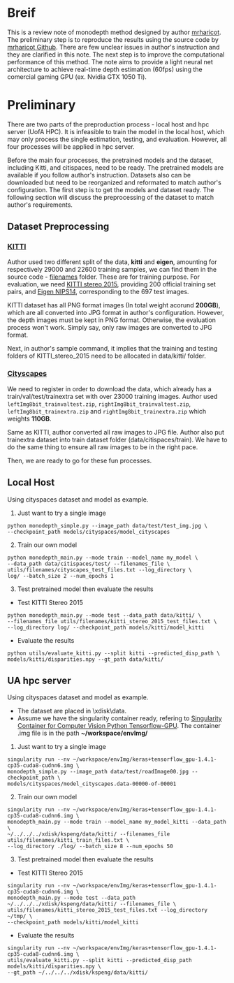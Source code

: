 # Breif
This is a review note of monodepth method designed by author [mrharicot](https://github.com/mrharicot). The preliminary step is to reproduce the results using the source code by [mrharicot Github](https://github.com/mrharicot/monodepth.git). There are few unclear issues in author's instruction and they are clarified in this note. The next step is to improve the computational performance of this method. The note aims to provide a light neural net architecture to achieve real-time depth estimation (60fps) using the comercial gaming GPU (ex. Nvidia GTX 1050 Ti). 

# Preliminary 
There are two parts of the preproduction process - local host and hpc server (UofA HPC). It is infeasible to train the model in the local host, which may only process the single estimation, testing, and evaluation. However, all four processes will be applied in hpc server. 	

Before the main four processes, the pretrained models and the dataset, including Kitti, and citispaces, need to be ready. The pretrained models are available if you follow author's instruction. Datasets also can be downloaded but need to be reorganized and reformated to match author's configuration. The first step is to get the models and dataset ready. The following section will discuss the preprocessing of the dataset to match author's requirements.

## Dataset Preprocessing
### [KITTI](http://www.cvlibs.net/datasets/kitti/raw_data.php)
Author used two different split of the data, **kitti** and **eigen**, amounting for respectively 29000 and 22600 training samples, we can find them in the source code - [filenames](utils/filenames) folder. These are for training purpose. For evaluation, we need [KITTI stereo 2015](http://www.cvlibs.net/datasets/kitti/eval_scene_flow.php?benchmark=stereo), providing 200 official training set pairs, and [Eigen NIPS14](http://www.cs.nyu.edu/~deigen/depth/), corresponding to the 697 test images.

KITTI dataset has all PNG format images (In total weight acorund **200GB**), which are all converted into JPG format in author's configuration. However, the depth images must be kept in PNG format. Otherwise, the evaluation process won't work. Simply say, only raw images are converted to JPG format.  

Next, in author's sample command, it implies that the training and testing folders of KITTI_stereo_2015 need to be allocated in data/kitti/ folder. 

### [Cityscapes](https://www.cityscapes-dataset.com)
We need to register in order to download the data, which already has a train/val/test/trainextra set with over 23000 training images.  Author used `leftImg8bit_trainvaltest.zip`, `rightImg8bit_trainvaltest.zip`, `leftImg8bit_trainextra.zip` and `rightImg8bit_trainextra.zip` which weights **110GB**.

Same as KITTI, author converted all raw images to JPG file. Author also put trainextra dataset into train dataset folder (data/citispaces/train). We have to do the same thing to ensure all raw images to be in the right pace. 

Then, we are ready to go for these fun processes.

## Local Host

Using cityspaces dataset and model as example.

1. Just want to try a single image
  ```shell
  python monodepth_simple.py --image_path data/test/test_img.jpg \
  --checkpoint_path models/cityspaces/model_cityscapes
  ```
2. Train our own model
  ```shell
  python monodepth_main.py --mode train --model_name my_model \
  --data_path data/citispaces/test/ --filenames_file \
  utils/filenames/cityscapes_test_files.txt --log_directory \
  log/ --batch_size 2 --num_epochs 1
  ```
3. Test pretrained model then evaluate the results
  - Test KITTI Stereo 2015
  ```shell
  python monodepth_main.py --mode test --data_path data/kitti/ \
  --filenames_file utils/filenames/kitti_stereo_2015_test_files.txt \
  --log_directory log/ --checkpoint_path models/kitti/model_kitti
  ```
  - Evaluate the results
  ```shell
  python utils/evaluate_kitti.py --split kitti --predicted_disp_path \
  models/kitti/disparities.npy --gt_path data/kitti/
  ```
  
## UA hpc server

Using cityspaces dataset and model as example. 
- The dataset are placed in \xdisk\data\.
- Assume we have the singularity container ready, refering to [Singularity Container for Computer Vision Python Tensorflow-GPU](https://github.com/kspeng/UA_HPC_Configuration/blob/master/Singularity%20Container%20for%20Computer%20Vision%20Python%20Tensorflow-GPU.md). The container .img file is in the path **~/workspace/envImg/**

1. Just want to try a single image
  ```shell
  singularity run --nv ~/workspace/envImg/keras+tensorflow_gpu-1.4.1-cp35-cuda8-cudnn6.img \
  monodepth_simple.py --image_path data/test/roadImage00.jpg --checkpoint_path \
  models/cityspaces/model_cityscapes.data-00000-of-00001
  ```
2. Train our own model
  ```shell
  singularity run --nv ~/workspace/envImg/keras+tensorflow_gpu-1.4.1-cp35-cuda8-cudnn6.img \
  monodepth_main.py --mode train --model_name my_model_kitti --data_path \
  ~/../../../xdisk/kspeng/data/kitti/ --filenames_file utils/filenames/kitti_train_files.txt \
  --log_directory ./log/ --batch_size 8 --num_epochs 50
  ```
3. Test pretrained model then evaluate the results
  - Test KITTI Stereo 2015
  ```shell
  singularity run --nv ~/workspace/envImg/keras+tensorflow_gpu-1.4.1-cp35-cuda8-cudnn6.img \
  monodepth_main.py --mode test --data_path ~/../../../xdisk/kspeng/data/kitti/ --filenames_file \
  utils/filenames/kitti_stereo_2015_test_files.txt --log_directory ~/tmp/ \
  --checkpoint_path models/kitti/model_kitti
  ```
  - Evaluate the results
  ```shell
  singularity run --nv ~/workspace/envImg/keras+tensorflow_gpu-1.4.1-cp35-cuda8-cudnn6.img \
  utils/evaluate_kitti.py --split kitti --predicted_disp_path models/kitti/disparities.npy \
  --gt_path ~/../../../xdisk/kspeng/data/kitti/
  ```

